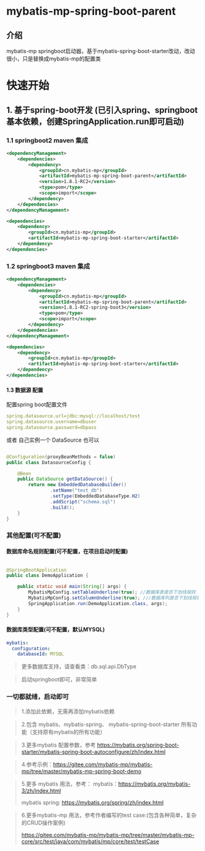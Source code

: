 # mybatis-mp-spring-boot-parent

## 介绍
mybatis-mp springboot启动器，基于mybatis-spring-boot-starter改动，改动很小，只是替换成mybatis-mp的配置类

# 快速开始

## 1. 基于spring-boot开发 (已引入spring、springboot 基本依赖，创建SpringApplication.run即可启动)

### 1.1 springboot2 maven 集成

```xml
<dependencyManagement>
    <dependencies>
        <dependency>
            <groupId>cn.mybatis-mp</groupId>
            <artifactId>mybatis-mp-spring-boot-parent</artifactId>
            <version>1.8.1-RC2</version>
            <type>pom</type>
            <scope>import</scope>
        </dependency>
    </dependencies>
</dependencyManagement>

<dependencies>
    <dependency>
        <groupId>cn.mybatis-mp</groupId>
        <artifactId>mybatis-mp-spring-boot-starter</artifactId>
    </dependency>
</dependencies>
```

### 1.2 springboot3 maven 集成

```xml
<dependencyManagement>
    <dependencies>
        <dependency>
            <groupId>cn.mybatis-mp</groupId>
            <artifactId>mybatis-mp-spring-boot-parent</artifactId>
            <version>1.8.1-RC2-spring-boot3</version>
            <type>pom</type>
            <scope>import</scope>
        </dependency>
    </dependencies>
</dependencyManagement>

<dependencies>
    <dependency>
        <groupId>cn.mybatis-mp</groupId>
        <artifactId>mybatis-mp-spring-boot-starter</artifactId>
    </dependency>
</dependencies>
```

#### 1.3 数据源 配置

配置spring boot配置文件

```yaml
spring.datasource.url=jdbc:mysql://localhost/test
spring.datasource.username=dbuser
spring.datasource.password=dbpass
```

或者 自己实例一个 DataSource 也可以

```java

@Configuration(proxyBeanMethods = false)
public class DatasourceConfig {

    @Bean
    public DataSource getDataSource() {
        return new EmbeddedDatabaseBuilder()
                .setName("test_db")
                .setType(EmbeddedDatabaseType.H2)
                .addScript("schema.sql")
                .build();
    }
}

```

### 其他配置(可不配置)

#### 数据库命名规则配置(可不配置，在项目启动时配置)

```java

@SpringBootApplication
public class DemoApplication {

    public static void main(String[] args) {
        MybatisMpConfig.setTableUnderline(true); //数据库表是否下划线规则 默认 true
        MybatisMpConfig.setColumnUnderline(true); ///数据库列是否下划线规则 默认 true
        SpringApplication.run(DemoApplication.class, args);
    }
}
```

#### 数据库类型配置(可不配置，默认MYSQL)

```yaml
mybatis:
  configuration:
    databaseId: MYSQL
```

> 更多数据库支持，请查看类：db.sql.api.DbType

> 启动springboot即可，非常简单

### 一切都就绪，启动即可

> 1.添加此依赖，无需再添加mybatis依赖

> 2.包含 mybatis、mybatis-spring、 mybatis-spring-boot-starter 所有功能（支持原有mybatis的所有功能）

> 3.更多mybatis 配置参数，参考 https://mybatis.org/spring-boot-starter/mybatis-spring-boot-autoconfigure/zh/index.html

> 4.参考示例：https://gitee.com/mybatis-mp/mybatis-mp/tree/master/mybatis-mp-spring-boot-demo

> 5.更多 mybatis 用法，参考：
> mybatis：https://mybatis.org/mybatis-3/zh/index.html
>
> mybatis spring: https://mybatis.org/spring/zh/index.html

> 6.更多mybatis-mp 用法，参考作者编写的test case:(包含各种简单，复杂的CRUD操作案例)
>
> https://gitee.com/mybatis-mp/mybatis-mp/tree/master/mybatis-mp-core/src/test/java/com/mybatis/mp/core/test/testCase
